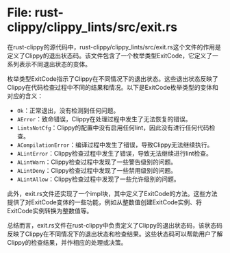 # File: rust-clippy/clippy_lints/src/exit.rs

在rust-clippy的源代码中，rust-clippy/clippy_lints/src/exit.rs这个文件的作用是定义了Clippy的退出状态码。该文件包含了一个枚举类型ExitCode，它定义了一系列表示不同退出状态的变体。

枚举类型ExitCode指示了Clippy在不同情况下的退出状态。这些退出状态反映了Clippy在代码检查过程中不同的结果和情况。以下是ExitCode枚举类型的变体和对应的含义：

- `Ok`：正常退出，没有检测到任何问题。
- `AError`：致命错误，Clippy在处理过程中发生了无法恢复的错误。
- `LintsNotCfg`：Clippy的配置中没有启用任何lint，因此没有进行任何代码检查。
- `ACompilationError`：编译过程中发生了错误，导致Clippy无法继续执行。
- `ALintError`：Clippy检查过程中发生了错误，导致无法继续进行lint检查。
- `ALintWarn`：Clippy检查过程中发现了一些警告级别的问题。
- `ALintDeny`：Clippy检查过程中发现了一些禁用级别的问题。
- `ALintAllow`：Clippy检查过程中发现了一些允许级别的问题。

此外，exit.rs文件还实现了一个impl块，其中定义了ExitCode的方法。这些方法提供了对ExitCode变体的一些功能，例如从整数值创建ExitCode实例、将ExitCode实例转换为整数值等。

总结而言，exit.rs文件在rust-clippy中负责定义了Clippy的退出状态码，该状态码反映了Clippy在不同情况下的退出状态和检查结果。这些状态码可以帮助用户了解Clippy的检查结果，并作相应的处理或决策。

